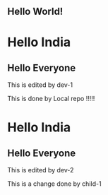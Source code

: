 ## Hello World!
# Hello India
## Hello Everyone

This is edited by dev-1

This is done by Local repo !!!!!

# Hello India
## Hello Everyone
This is edited by dev-2

This is a change done by child-1

